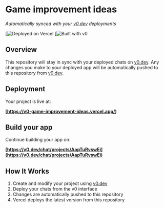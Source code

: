 # Game improvement ideas

*Automatically synced with your [v0.dev](https://v0.dev) deployments*

[![Deployed on Vercel](https://v0-game-improvement-ideas.vercel.app/)
[![Built with v0](v0.dev)

## Overview

This repository will stay in sync with your deployed chats on [v0.dev](https://v0.dev).
Any changes you make to your deployed app will be automatically pushed to this repository from [v0.dev](https://v0.dev).

## Deployment

Your project is live at:

**[https://v0-game-improvement-ideas.vercel.app/)**

## Build your app

Continue building your app on:

**[https://v0.dev/chat/projects/AapTuRvswEi](https://v0.dev/chat/projects/AapTuRvswEi)**

## How It Works

1. Create and modify your project using [v0.dev](https://v0.dev)
2. Deploy your chats from the v0 interface
3. Changes are automatically pushed to this repository
4. Vercel deploys the latest version from this repository
